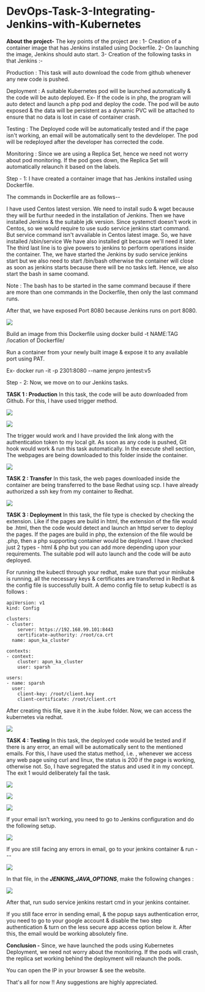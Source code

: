 # DevOps-Task-3-Integrating-Jenkins-with-Kubernetes

**About the project-** The key points of the project are : 
1- Creation of a container image that has Jenkins installed using Dockerfile. 
2- On launching the image, Jenkins should auto start. 
3- Creation of the following tasks in that Jenkins :-

Production : This task will auto download the code from github whenever any new code is pushed.

Deployment : A suitable Kubernetes pod will be launched automatically & the code will be auto deployed. Ex- If the code is in php, the program will auto detect and launch a php pod and deploy the code. The pod will be auto exposed & the data will be persistent as a dynamic PVC will be attached to ensure that no data is lost in case of container crash.

Testing : The Deployed code will be automatically tested and if the page isn't working, an email will be automatically sent to the devdeloper. The pod will be redeployed after the developer has corrected the code.

Monitoring : Since we are using a Replica Set, hence we need not worry about pod monitoring. If the pod goes down, the Replica Set  will automatically relaunch it based on the labels.

Step - 1: I have created a container image that has Jenkins installed using Dockerfile.

The commands in Dockerfile are as follows--

I have used Centos latest version. We need to install sudo & wget because they will be furthur needed in the installation of Jenkins. Then we have installed Jenkins & the suitable jdk version. Since systemctl doesn't work in Centos, so we would require to use sudo service jenkins start command. But service command isn't avvailable in Centos latest image. So, we have installed /sbin/service We have also installed git because we'll need it later. The third last line is to give powers to jenkins to perform operations inside the container. The, we have started the Jenkins by sudo service jenkins start but we also need to start /bin/bash otherwise the container will close as soon as jenkins starts because there will be no tasks left. Hence, we also start the bash in same coomand.

Note : The bash has to be started in the same command because if there are more than one commands in the Dockerfile, then only the last command runs.

After that, we have exposed Port 8080 because Jenkins runs on port 8080.

![](/images/df.png)

Build an image from this Dockerfile using docker build -t NAME:TAG /location of Dockerfile/

Run a container from your newly built image & expose it to any available port using PAT.

Ex- docker run -it -p 2301:8080 --name jenpro jentest:v5

Step - 2: Now, we move on to our Jenkins tasks.

**TASK 1 : Production** 
In this task, the code will be auto downloaded from Github. For this, I have used trigger method.

![](/images/prod1.png)

![](/images/prod2.png)

The trigger would work and I have provided the link along with the authentication token to my local git. As soon as any code is pushed, Git hook would work & run this task automatically. In the execute shell section, The webpages are being downloaded to this folder inside the container.

![](/images/prod3.png)


**TASK 2 : Transfer**
In this task, the web pages downloaded inside the container are being transferred to the base Redhat using scp. I have already authorized a ssh key from my container to Redhat.


 ![](/images/transfer.png)
 
 
 
 
**TASK 3 : Deployment**
In this task, the file type is checked by checking the extension. Like if the pages are build in html, the extension of the file would be .html, then the code would detect and launch an httpd server to deploy the pages. If the pages are build in php, the extension of the file would be .php, then a php supporting container would be deployed. I have checked just 2 types - html & php but you can add more depending upon your requirements. The suitable pod will auto launch and the code will be auto deployed.

For running the kubectl through your redhat, make sure that your minikube is running, all the necessary keys & certificates are transferred in Redhat & the config file is successfully built. A demo config file to setup kubectl is as follows :


    apiVersion: v1
    kind: Config

    clusters:
    - cluster:
        server: https://192.168.99.101:8443
        certificate-authority: /root/ca.crt
      name: apun_ka_cluster

    contexts:
    - context:
        cluster: apun_ka_cluster
        user: sparsh

    users:
    - name: sparsh
      user:
        client-key: /root/client.key
        client-certificate: /root/client.crt
        
After creating this file, save it in the .kube folder. Now, we can access the kubernetes via redhat.


![](/images/deploy.png)


**TASK 4 : Testing**
In this task, the deployed code would be tested and if there is any error, an email will be automatically sent to the mentioned emails. For this, I have used the status method, i.e. , whenever we access any web page using curl and linux, the status is 200 if the page is working, otherwise not. So, I have segregated the status and used it in my concept. The exit 1 would deliberately fail the task.


![](/images/test1.png)

![](/images/test2.png)

![](/images/test3.png)

If your email isn't working, you need to go to Jenkins configuration and do the following setup. 

![](/images/test4.png)

If you are still facing any errors in email, go to your jenkins container & run ---

![](/images/test5.png)

In that file, in the _**JENKINS_JAVA_OPTIONS**_, make the following changes :

![](/images/test6.png)

After that, run sudo service jenkins restart cmd in your jenkins container.

If you still face error in sending email, & the popup says authentication error, you need to go to your google account & disable the two step authentication & turn on the less secure app access option below it. After this, the email would be working absolutely fine.


**Conclusion -** Since, we have launched the pods using Kubernetes Deployment, we need not worry about the monitoring. If the pods will crash, the replica set working behind the deployment will relaunch the pods.

You can open the IP in your browser & see the website.

That's all for now !!
Any suggestions are highly appreciated.


